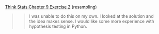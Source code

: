 [Think Stats Chapter 9 Exercise 2](http://greenteapress.com/thinkstats2/html/thinkstats2010.html#toc90) (resampling)

>>I was unable to do this on my own. I looked at the solution and the idea makes sense. I would like some more experience with hypothesis testing in Python.
